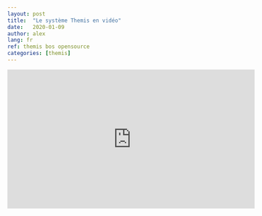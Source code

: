 ```yaml
---
layout: post
title:  "Le système Themis en vidéo"
date:   2020-01-09
author: alex
lang: fr
ref: themis bos opensource
categories: [themis]
---
```

<iframe width="560" height="315" src="https://www.youtube.com/embed/_a5tcsRNEdg" frameborder="0" allow="accelerometer; autoplay; encrypted-media; gyroscope; picture-in-picture" allowfullscreen></iframe>
